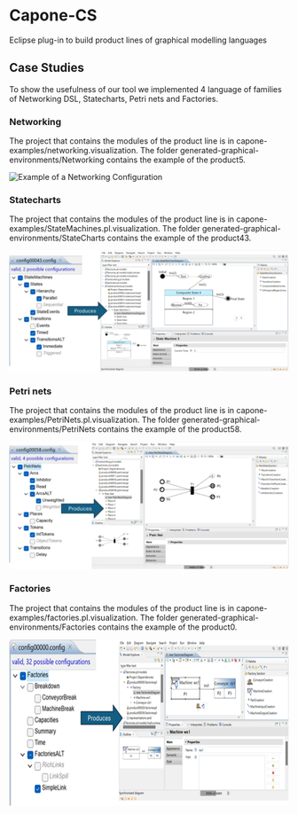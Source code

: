 # Capone-CS
Eclipse plug-in to build product lines of graphical modelling languages

## Case Studies

To show the usefulness of our tool we implemented 4 language of families of Networking DSL, Statecharts, Petri nets and Factories.

### Networking

The project that contains the modules of the product line is in capone-examples/networking.visualization. The folder generated-graphical-environments/Networking contains the example of the product5.

<img src="https://github.com/antoniogarmendia/capone-graphical-pl/blob/main/images/networking-product5.png.png?raw=true" width="600" height="300" alt= "Example of a Networking Configuration" />

### Statecharts

The project that contains the modules of the product line is in capone-examples/StateMachines.pl.visualization. The folder generated-graphical-environments/StateCharts contains the example of the product43.

![Example of a StateChart Configuration](https://github.com/antoniogarmendia/capone-graphical-pl/blob/main/images/statecharts-product43.png?raw=true)

### Petri nets

The project that contains the modules of the product line is in capone-examples/PetriNets.pl.visualization. The folder generated-graphical-environments/PetriNets contains the example of the product58.

![Example of a Petrinet Configuration](https://github.com/antoniogarmendia/capone-graphical-pl/blob/main/images/petrinets-product58.png?raw=true)

### Factories

The project that contains the modules of the product line is in capone-examples/factories.pl.visualization. The folder generated-graphical-environments/Factories contains the example of the product0.

<img src="https://github.com/antoniogarmendia/capone-graphical-pl/blob/main/images/factories-product0.png?raw=true" width="600" height="300" alt= "Example of a Factory Configuration" />
